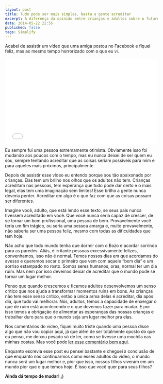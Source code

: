 ```yaml
---
layout: post
title: Tudo pode ser mais simples, basta a gente acreditar
excerpt: A diferença da opinião entre crianças e adultos sobre o futuro do mundo é tão grande que eu acredito ser uma criança que cresceu demais, porque não vejo as cosias da mesma forma que os adultos veem.
date: 2014-05-22 22:56
published: false
tags: Simplify
---
```

Acabei de assistir um vídeo que uma amiga postou no Facebook e fiquei feliz, mas ao mesmo tempo horrorizado com o que eu vi.

<iframe class="article__video" src="//player.vimeo.com/video/78245147?color=1abc9c&portrait=0" width="500" height="281" frameborder="0" webkitallowfullscreen mozallowfullscreen allowfullscreen></iframe>

Eu sempre fui uma pessoa extremamente otimista. Obviamente isso foi mudando aos poucos com o tempo, mas eu nunca deixei de ser quem eu sou, sempre tentando acreditar que as coisas seriam possíveis para mim e para aqueles mais próximos, principalmente.

Depois de assistir esse vídeo eu entendo porque sou tão apaixonado por crianças. Elas tem um brilho nos olhos que os adultos não tem. Crianças acreditam nas pessoas, tem esperança que tudo pode dar certo e o mais legal, elas tem uma imaginação sem limites! Esse brilho a gente nunca deveria perder. Acreditar em algo é o que faz com que as coisas possam ser diferentes.

Imagine você, adulto, que está lendo esse texto, se seus pais nunca tivessem acreditado em você. Que você nunca seria capaz de crescer, de se tornar um bom profissional, uma pessoa de bem. Provavelmente você teria um fim trágico, ou seria uma pessoa amarga e, muito provavelmente, não saberia ser uma pessoa feliz, mesmo com todas as dificuldades que tem hoje.

Não acho que todo mundo tenha que dormir com o Bozo e acordar sorrindo para as paredes. Aliás, é irritante pessoas excessivamente felizes, convenhamos, isso não é normal. Temos nossos dias em que acordamos do avesso e queremos socar o primeiro que vem com aquele &#8220;bom dia&#8221; e um sorriso estampado no rosto. Somos seres humanos, oras, normal ter um dia ruim. Mas nem por isso devemos deixar de acreditar que o mundo pode se tornar um lugar melhor.

Penso que quando crescemos e ficamos adultos desenvolvemos um senso crítico que nos ajuda a transformar momentos ruins em bons. As crianças não tem esse senso crítico, então a única arma delas é acreditar, dia após dia, que tudo vai melhorar. Nós, adultos, temos a capacidade de enxergar o que de ruim está acontecendo e o que devemos fazer para mudar. E por isso temos a obrigação de alimentar as esperanças das nossas crianças e trabalhar duro para que o mundo seja um lugar melhor pra elas.

Nos comentários do vídeo, fiquei muito triste quando uma pessoa disse algo que não vou copiar aqui, já que além de ser totalmente oposto do que eu penso, me deixou pesado só de ler, como se tivesse uma mochila nas minhas costas. Mas você pode <a href="https://vimeo.com/78245147#comment_10643390" title="Falta de esperança no mundo" target="_blank" rel="nofollow">ler esse comentário bem aqui</a>.

Enquanto escrevia esse post eu pensei bastante e cheguei à conclusão de que enquanto nós continuarmos como esses adultos do vídeo, o mundo nunca será um lugar melhor e, pior que isso, nossos filhos viveram em um mundo pior que o que temos hoje. É isso que você quer para seus filhos?

<strong class="highlight">Ainda dá tempo de mudar! ;)</strong>
